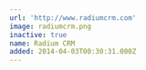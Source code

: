 ```yaml
---
url: 'http://www.radiumcrm.com'
image: radiumcrm.png
inactive: true
name: Radium CRM
added: 2014-04-03T00:30:31.000Z
---
```

